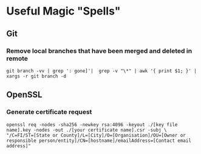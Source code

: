 # Useful Magic "Spells"

## Git

### Remove local branches that have been merged and deleted in remote
```
git branch -vv | grep ': gone]'|  grep -v "\*" | awk '{ print $1; }' | xargs -r git branch -d
```

## OpenSSL

### Generate certificate request
```
openssl req -nodes -sha256 -newkey rsa:4096 -keyout ./[key file name].key -nodes -out ./[your certificate name].csr -subj \
"/C=FI/ST=[State or County]/L=[City]/O=[Organisation]/OU=[Owner or responsible person/entity]/CN=[hostname]/emailAddress=[Contact email address]"
```
